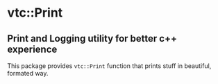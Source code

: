 # vtc::Print 
## Print and Logging utility for better c++ experience
This package provides `vtc::Print` function that prints stuff in beautiful, formated way.
